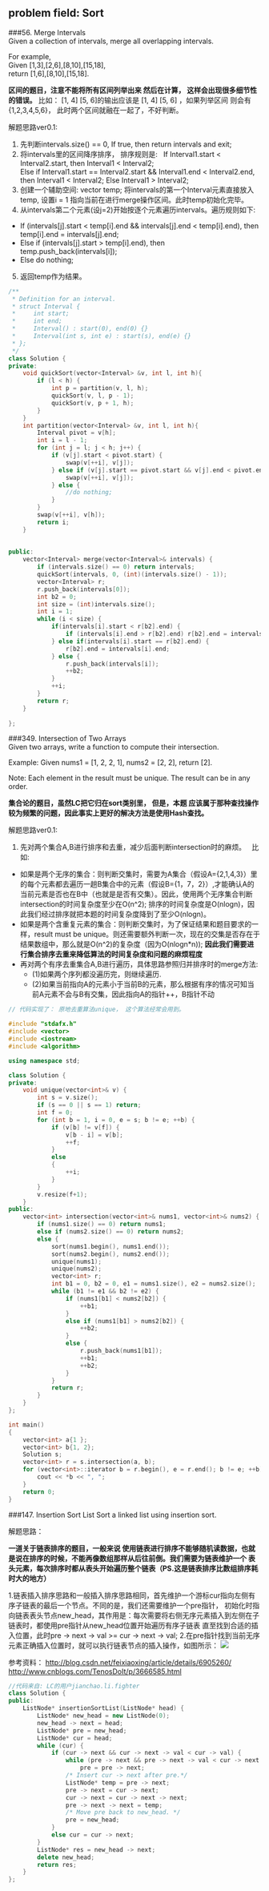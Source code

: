 ## problem field: Sort

###56. Merge Intervals  
Given a collection of intervals, merge all overlapping intervals.

For example,  
Given [1,3],[2,6],[8,10],[15,18],  
return [1,6],[8,10],[15,18].

**区间的题目，注意不能将所有区间列举出来 然后在计算， 这样会出现很多细节性的错误。**
比如： [1, 4] [5, 6]的输出应该是 [1, 4] [5, 6] ，如果列举区间 则会有 {1,2,3,4,5,6}， 此时两个区间就融在一起了，不好判断。

解题思路ver0.1:

1. 先判断intervals.size() == 0, If true, then return intervals and exit;
2. 将intervals里的区间降序排序， 排序规则是:  
If Interval1.start < Interval2.start, then Interval1 < Interval2;  
Else if Interval1.start == Interval2.start && Interval1.end < Interval2.end, then Interval1 < Interval2;
Else Interval1 > Interval2;  
3. 创建一个辅助空间: vector<Interval> temp; 将intervals的第一个Interval元素直接放入temp, 设置i = 1 指向当前在进行merge操作区间。此时temp初始化完毕。
4. 从intervals第二个元素(设j=2)开始按逐个元素遍历intervals。遍历规则如下:  
  * If (intervals[j].start < temp[i].end && intervals[j].end < temp[i].end), then temp[i].end = intervals[j].end;
  * Else if (intervals[j].start > temp[i].end), then temp.push_back(intervals[i]);
  * Else do nothing;
5. 返回temp作为结果。

```cpp
/**
 * Definition for an interval.
 * struct Interval {
 *     int start;
 *     int end;
 *     Interval() : start(0), end(0) {}
 *     Interval(int s, int e) : start(s), end(e) {}
 * };
 */
class Solution {
private:
	void quickSort(vector<Interval> &v, int l, int h){
		if (l < h) {
			int p = partition(v, l, h);
			quickSort(v, l, p - 1);
			quickSort(v, p + 1, h);
		}
	}
	int partition(vector<Interval> &v, int l, int h){
		Interval pivot = v[h];
		int i = l - 1;
		for (int j = l; j < h; j++) {
			if (v[j].start < pivot.start) {
				swap(v[++i], v[j]);
			} else if (v[j].start == pivot.start && v[j].end < pivot.end) {
				swap(v[++i], v[j]);
			} else {
				//do nothing;
			}
		}
		swap(v[++i], v[h]);
		return i;
	}
	
	
public:
	vector<Interval> merge(vector<Interval>& intervals) {
		if (intervals.size() == 0) return intervals;
		quickSort(intervals, 0, (int)(intervals.size() - 1));
		vector<Interval> r;
		r.push_back(intervals[0]);
		int b2 = 0;
		int size = (int)intervals.size();
		int i = 1;
		while (i < size) {
			if(intervals[i].start < r[b2].end) {
				if (intervals[i].end > r[b2].end) r[b2].end = intervals[i].end;
			} else if(intervals[i].start == r[b2].end) {
				r[b2].end = intervals[i].end;
			} else {
				r.push_back(intervals[i]);
				++b2;
			}
			++i;
		}
		return r;
	}
	
};
```
###349. Intersection of Two Arrays  
Given two arrays, write a function to compute their intersection.

Example:
Given nums1 = [1, 2, 2, 1], nums2 = [2, 2], return [2].

Note:
Each element in the result must be unique.
The result can be in any order.

**集合论的题目，虽然LC把它归在sort类别里， 但是，本题 应该属于那种查找操作较为频繁的问题，因此事实上更好的解决方法是使用Hash查找。**

解题思路ver0.1:

1. 先对两个集合A,B进行排序和去重，减少后面判断intersection时的麻烦。  
比如:  
* 如果是两个无序的集合：则判断交集时，需要为A集合（假设A={2,1,4,3}）里的每个元素都去遍历一趟B集合中的元素（假设B={1，7，2}）,才能确认A的当前元素是否也在B中（也就是是否有交集）。因此，使用两个无序集合判断intersection的时间复杂度至少在O(n^2); 排序的时间复杂度是O(nlogn)，因此我们经过排序就把本题的时间复杂度降到了至少O(nlogn)。
* 如果是两个含重复元素的集合：则判断交集时，为了保证结果和题目要求的一样，result must be unique。则还需要额外判断一次，现在的交集是否存在于结果数组中，那么就是O(n^2)的复杂度（因为O(nlogn\*n)); **因此我们需要进行集合排序去重来降低算法的时间复杂度和问题的麻烦程度**
* 再对两个有序去重集合A,B进行遍历，具体思路参照归并排序时的merge方法:  
	* (1)如果两个序列都没遍历完，则继续遍历.  
	* (2)如果当前指向A的元素小于当前B的元素，那么根据有序的情况可知当前A元素不会与B有交集，因此指向A的指针++，B指针不动
	
	


```cpp
// 代码实现了： 原地去重算法unique， 这个算法经常会用到。

#include "stdafx.h"
#include <vector>
#include <iostream>
#include <algorithm>

using namespace std;

class Solution {
private:
	void unique(vector<int>& v) {
		int s = v.size();
		if (s == 0 || s == 1) return;
		int f = 0;
		for (int b = 1, i = 0, e = s; b != e; ++b) {
			if (v[b] != v[f]) {
				v[b - i] = v[b];
				++f;
			}
			else
			{
				++i;
			}
		}
		v.resize(f+1);
	}
public:
	vector<int> intersection(vector<int>& nums1, vector<int>& nums2) {
		if (nums1.size() == 0) return nums1;
		else if (nums2.size() == 0) return nums2;
		else {
			sort(nums1.begin(), nums1.end());
			sort(nums2.begin(), nums2.end());
			unique(nums1);
			unique(nums2);
			vector<int> r;
			int b1 = 0, b2 = 0, e1 = nums1.size(), e2 = nums2.size();
			while (b1 != e1 && b2 != e2) {
				if (nums1[b1] < nums2[b2]) {
					++b1;
				}
				else if (nums1[b1] > nums2[b2]) {
					++b2;
				}
				else {
					r.push_back(nums1[b1]);
					++b1;
					++b2;
				}
			}
			return r;
		}
	}
};

int main()
{
	vector<int> a{1 };
	vector<int> b{1, 2};
	Solution s;
	vector<int> r = s.intersection(a, b);
	for (vector<int>::iterator b = r.begin(), e = r.end(); b != e; ++b) {
		cout << *b << ", ";
	}
    return 0;
}
```

###147. Insertion Sort List
Sort a linked list using insertion sort.

解题思路：

**一道关于链表排序的题目，一般来说 使用链表进行排序不能够随机读数据，也就是说在排序的时候，不能再像数组那样从后往前倒。我们需要为链表维护一个
表头元素，每次排序时都从表头开始遍历整个链表（PS.这是链表排序比数组排序耗时大的地方）**

1.链表插入排序思路和一般插入排序思路相同，首先维护一个游标cur指向左侧有序子链表的最后一个节点。不同的是，我们还需要维护一个pre指针，
初始化时指向链表表头节点new_head，其作用是：每次需要将右侧无序元素插入到左侧在子链表时，都使用pre指针从new_head位置开始遍历有序子链表
直至找到合适的插入位置，此时pre -> next -> val >= cur -> next -> val;
2.在pre指针找到当前无序元素正确插入位置时，就可以执行链表节点的插入操作，如图所示：
![](https://coding.net/u/jxie0001/p/config/git/raw/master/InsertionSort.png)

参考资料：
http://blog.csdn.net/feixiaoxing/article/details/6905260/
http://www.cnblogs.com/TenosDoIt/p/3666585.html

```cpp
//代码来自: LC的用户jianchao.li.fighter 
class Solution { 
public:
    ListNode* insertionSortList(ListNode* head) {
        ListNode* new_head = new ListNode(0);
        new_head -> next = head;
        ListNode* pre = new_head;
        ListNode* cur = head;
        while (cur) {
            if (cur -> next && cur -> next -> val < cur -> val) {
                while (pre -> next && pre -> next -> val < cur -> next -> val)
                    pre = pre -> next;
                /* Insert cur -> next after pre.*/
                ListNode* temp = pre -> next;
                pre -> next = cur -> next;
                cur -> next = cur -> next -> next;
                pre -> next -> next = temp;
                /* Move pre back to new_head. */
                pre = new_head;
            }
            else cur = cur -> next;
        }
        ListNode* res = new_head -> next;
        delete new_head;
        return res;
    }
};
```
